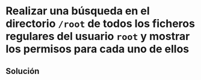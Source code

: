 # Realizar una búsqueda en el directorio `/root` de todos los ficheros regulares del usuario `root` y mostrar los permisos para cada uno de ellos

## Solución

```bash

```
